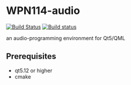 # WPN114-audio
[![Build Status](https://travis-ci.org/WPN214/WPN114-audio.svg?branch=master)](https://travis-ci.org/WPN214/WPN114-audio)
[![Build status](https://ci.appveyor.com/api/projects/status/p0g3kohu5lufooh0/branch/master?svg=true)](https://ci.appveyor.com/project/pchdev/wpn114-audio/branch/master)

an audio-programming environment for Qt5/QML

## Prerequisites
- qt5.12 or higher
- cmake 
